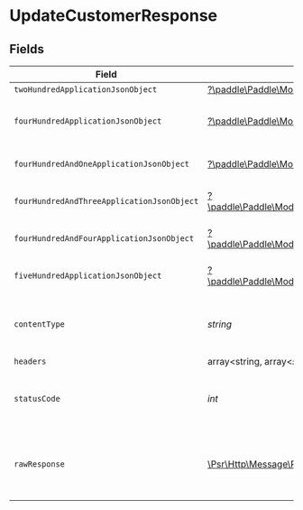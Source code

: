 # UpdateCustomerResponse


## Fields

| Field                                                                                                                                                         | Type                                                                                                                                                          | Required                                                                                                                                                      | Description                                                                                                                                                   |
| ------------------------------------------------------------------------------------------------------------------------------------------------------------- | ------------------------------------------------------------------------------------------------------------------------------------------------------------- | ------------------------------------------------------------------------------------------------------------------------------------------------------------- | ------------------------------------------------------------------------------------------------------------------------------------------------------------- |
| `twoHundredApplicationJsonObject`                                                                                                                             | [?\paddle\Paddle\Models\Operations\UpdateCustomerResponseBody](../../Models/Operations/UpdateCustomerResponseBody.md)                                         | :heavy_minus_sign:                                                                                                                                            | OK                                                                                                                                                            |
| `fourHundredApplicationJsonObject`                                                                                                                            | [?\paddle\Paddle\Models\Operations\UpdateCustomerCustomersResponseBody](../../Models/Operations/UpdateCustomerCustomersResponseBody.md)                       | :heavy_minus_sign:                                                                                                                                            | Error response for validation                                                                                                                                 |
| `fourHundredAndOneApplicationJsonObject`                                                                                                                      | [?\paddle\Paddle\Models\Operations\UpdateCustomerCustomersResponseResponseBody](../../Models/Operations/UpdateCustomerCustomersResponseResponseBody.md)       | :heavy_minus_sign:                                                                                                                                            | General error response                                                                                                                                        |
| `fourHundredAndThreeApplicationJsonObject`                                                                                                                    | [?\paddle\Paddle\Models\Operations\UpdateCustomerCustomersResponse403ResponseBody](../../Models/Operations/UpdateCustomerCustomersResponse403ResponseBody.md) | :heavy_minus_sign:                                                                                                                                            | General error response                                                                                                                                        |
| `fourHundredAndFourApplicationJsonObject`                                                                                                                     | [?\paddle\Paddle\Models\Operations\UpdateCustomerCustomersResponse404ResponseBody](../../Models/Operations/UpdateCustomerCustomersResponse404ResponseBody.md) | :heavy_minus_sign:                                                                                                                                            | General error response                                                                                                                                        |
| `fiveHundredApplicationJsonObject`                                                                                                                            | [?\paddle\Paddle\Models\Operations\UpdateCustomerCustomersResponse500ResponseBody](../../Models/Operations/UpdateCustomerCustomersResponse500ResponseBody.md) | :heavy_minus_sign:                                                                                                                                            | General error response                                                                                                                                        |
| `contentType`                                                                                                                                                 | *string*                                                                                                                                                      | :heavy_check_mark:                                                                                                                                            | HTTP response content type for this operation                                                                                                                 |
| `headers`                                                                                                                                                     | array<string, array<*string*>>                                                                                                                                | :heavy_minus_sign:                                                                                                                                            | N/A                                                                                                                                                           |
| `statusCode`                                                                                                                                                  | *int*                                                                                                                                                         | :heavy_check_mark:                                                                                                                                            | HTTP response status code for this operation                                                                                                                  |
| `rawResponse`                                                                                                                                                 | [\Psr\Http\Message\ResponseInterface](https://www.php-fig.org/psr/psr-7/#33-psrhttpmessageresponseinterface)                                                  | :heavy_minus_sign:                                                                                                                                            | Raw HTTP response; suitable for custom response parsing                                                                                                       |